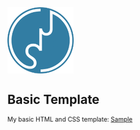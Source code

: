 <img src="https://raw.githubusercontent.com/OliverBrotchie/CSS-Fingerprint-Study/main/files/favicon/android-chrome-512x512.png" title="CSS Fingerprint Icon" width="150" height="150" />

# Basic Template

My basic HTML and CSS template: [Sample](https://oliverbrotchie.github.io/basic-template)

